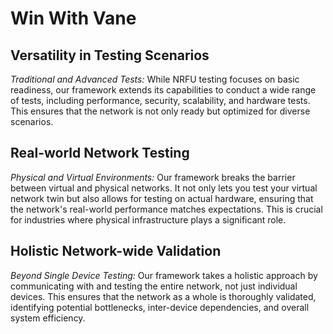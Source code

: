# Win With Vane

## **Versatility in Testing Scenarios**

*Traditional and Advanced Tests:* While NRFU testing focuses on basic readiness,
our framework extends its capabilities to conduct a wide range of tests,
including performance, security, scalability, and hardware tests.
This ensures that the network is not only ready but optimized for diverse scenarios.

## **Real-world Network Testing**

*Physical and Virtual Environments:* Our framework breaks the barrier between
virtual and physical networks. It not only lets you test your virtual network
twin but also allows for testing on actual hardware, ensuring that the
network's real-world performance matches expectations. This is crucial for
industries where physical infrastructure plays a significant role.

## **Holistic Network-wide Validation**

*Beyond Single Device Testing:* Our framework takes a holistic approach by
communicating with and testing the entire network, not just individual devices.
This ensures that the network as a whole is thoroughly validated, identifying
potential bottlenecks, inter-device dependencies, and overall system efficiency.
